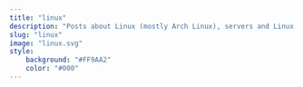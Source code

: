 ```yaml
---
title: "linux"
description: "Posts about Linux (mostly Arch Linux), servers and Linux as my day-to-day OS"
slug: "linux"
image: "linux.svg"
style:
    background: "#FF9AA2"
    color: "#000"
---
```

